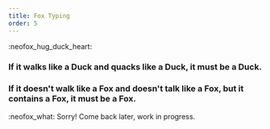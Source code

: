 ```yaml
---
title: Fox Typing
order: 5
---
```


:neofox_hug_duck_heart:

### If it walks like a Duck and quacks like a Duck, it must be a Duck. 

### If it doesn't walk like a Fox and doesn't talk like a Fox, but it contains a Fox, it must be a Fox.

:neofox_what: Sorry! Come back later, work in progress.
